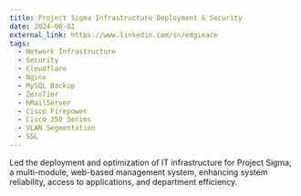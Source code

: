 ```yaml
---
title: Project Sigma Infrastructure Deployment & Security
date: 2024-06-01
external_link: https://www.linkedin.com/in/edgieace
tags:
  - Network Infrastructure
  - Security
  - Cloudflare
  - Nginx
  - MySQL Backup
  - ZeroTier
  - hMailServer
  - Cisco Firepower
  - Cisco 350 Series
  - VLAN Segmentation
  - SSL
---
```


Led the deployment and optimization of IT infrastructure for Project Sigma, a multi-module, web-based management system, enhancing system reliability, access to applications, and department efficiency.

<!--more-->
